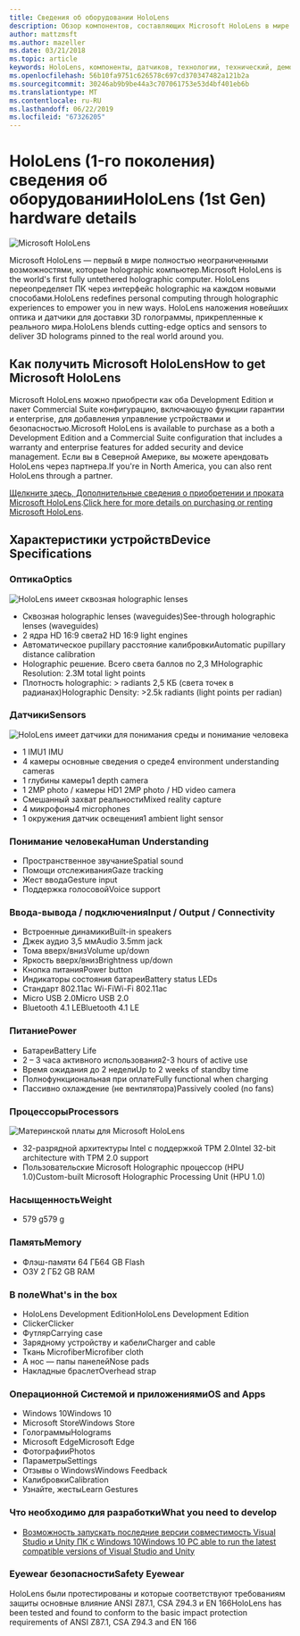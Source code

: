 ```yaml
---
title: Сведения об оборудовании HoloLens
description: Обзор компонентов, составляющих Microsoft HoloLens в мире первый полностью неограниченными возможностями, которые holographic компьютер под управлением Windows.
author: mattzmsft
ms.author: mazeller
ms.date: 03/21/2018
ms.topic: article
keywords: HoloLens, компоненты, датчиков, технологии, технический, демонтаж, уничтожения,
ms.openlocfilehash: 56b10fa9751c626578c697cd370347482a121b2a
ms.sourcegitcommit: 30246ab9b9be44a3c707061753e53d4bf401eb6b
ms.translationtype: MT
ms.contentlocale: ru-RU
ms.lasthandoff: 06/22/2019
ms.locfileid: "67326205"
---
```

# <a name="hololens-1st-gen-hardware-details"></a><span data-ttu-id="f258f-104">HoloLens (1-го поколения) сведения об оборудовании</span><span class="sxs-lookup"><span data-stu-id="f258f-104">HoloLens (1st Gen) hardware details</span></span>

![Microsoft HoloLens](images/see-through-400px.jpg)

<span data-ttu-id="f258f-106">Microsoft HoloLens — первый в мире полностью неограниченными возможностями, которые holographic компьютер.</span><span class="sxs-lookup"><span data-stu-id="f258f-106">Microsoft HoloLens is the world's first fully untethered holographic computer.</span></span> <span data-ttu-id="f258f-107">HoloLens переопределяет ПК через интерфейс holographic на каждом новыми способами.</span><span class="sxs-lookup"><span data-stu-id="f258f-107">HoloLens redefines personal computing through holographic experiences to empower you in new ways.</span></span> <span data-ttu-id="f258f-108">HoloLens наложения новейших оптика и датчики для доставки 3D голограммы, прикрепленные к реального мира.</span><span class="sxs-lookup"><span data-stu-id="f258f-108">HoloLens blends cutting-edge optics and sensors to deliver 3D holograms pinned to the real world around you.</span></span>

## <a name="how-to-get-microsoft-hololens"></a><span data-ttu-id="f258f-109">Как получить Microsoft HoloLens</span><span class="sxs-lookup"><span data-stu-id="f258f-109">How to get Microsoft HoloLens</span></span>

<span data-ttu-id="f258f-110">Microsoft HoloLens можно приобрести как оба Development Edition и пакет Commercial Suite конфигурацию, включающую функции гарантии и enterprise, для добавления управление устройствами и безопасностью.</span><span class="sxs-lookup"><span data-stu-id="f258f-110">Microsoft HoloLens is available to purchase as a both a Development Edition and a Commercial Suite configuration that includes a warranty and enterprise features for added security and device management.</span></span> <span data-ttu-id="f258f-111">Если вы в Северной Америке, вы можете арендовать HoloLens через партнера.</span><span class="sxs-lookup"><span data-stu-id="f258f-111">If you're in North America, you can also rent HoloLens through a partner.</span></span>

<span data-ttu-id="f258f-112">[Щелкните здесь, Дополнительные сведения о приобретении и проката Microsoft HoloLens](https://www.microsoft.com/hololens/buy).</span><span class="sxs-lookup"><span data-stu-id="f258f-112">[Click here for more details on purchasing or renting Microsoft HoloLens](https://www.microsoft.com/hololens/buy).</span></span>

## <a name="device-specifications"></a><span data-ttu-id="f258f-113">Характеристики устройств</span><span class="sxs-lookup"><span data-stu-id="f258f-113">Device Specifications</span></span>

### <a name="optics"></a><span data-ttu-id="f258f-114">Оптика</span><span class="sxs-lookup"><span data-stu-id="f258f-114">Optics</span></span>

![HoloLens имеет сквозная holographic lenses](images/displays-400px.jpg)
* <span data-ttu-id="f258f-116">Сквозная holographic lenses (waveguides)</span><span class="sxs-lookup"><span data-stu-id="f258f-116">See-through holographic lenses (waveguides)</span></span>
* <span data-ttu-id="f258f-117">2 ядра HD 16:9 света</span><span class="sxs-lookup"><span data-stu-id="f258f-117">2 HD 16:9 light engines</span></span>
* <span data-ttu-id="f258f-118">Автоматическое pupillary расстояние калибровки</span><span class="sxs-lookup"><span data-stu-id="f258f-118">Automatic pupillary distance calibration</span></span>
* <span data-ttu-id="f258f-119">Holographic решение. Всего света баллов по 2,3 M</span><span class="sxs-lookup"><span data-stu-id="f258f-119">Holographic Resolution: 2.3M total light points</span></span>
* <span data-ttu-id="f258f-120">Плотность holographic: > radiants 2,5 КБ (света точек в радианах)</span><span class="sxs-lookup"><span data-stu-id="f258f-120">Holographic Density: >2.5k radiants (light points per radian)</span></span>

### <a name="sensors"></a><span data-ttu-id="f258f-121">Датчики</span><span class="sxs-lookup"><span data-stu-id="f258f-121">Sensors</span></span>

![HoloLens имеет датчики для понимания среды и понимание человека](images/sensor-bar-400px.jpg)
* <span data-ttu-id="f258f-123">1 IMU</span><span class="sxs-lookup"><span data-stu-id="f258f-123">1 IMU</span></span>
* <span data-ttu-id="f258f-124">4 камеры основные сведения о среде</span><span class="sxs-lookup"><span data-stu-id="f258f-124">4 environment understanding cameras</span></span>
* <span data-ttu-id="f258f-125">1 глубины камеры</span><span class="sxs-lookup"><span data-stu-id="f258f-125">1 depth camera</span></span>
* <span data-ttu-id="f258f-126">1 2MP photo / камеры HD</span><span class="sxs-lookup"><span data-stu-id="f258f-126">1 2MP photo / HD video camera</span></span>
* <span data-ttu-id="f258f-127">Смешанный захват реальности</span><span class="sxs-lookup"><span data-stu-id="f258f-127">Mixed reality capture</span></span>
* <span data-ttu-id="f258f-128">4 микрофоны</span><span class="sxs-lookup"><span data-stu-id="f258f-128">4 microphones</span></span>
* <span data-ttu-id="f258f-129">1 окружения датчик освещения</span><span class="sxs-lookup"><span data-stu-id="f258f-129">1 ambient light sensor</span></span>

### <a name="human-understanding"></a><span data-ttu-id="f258f-130">Понимание человека</span><span class="sxs-lookup"><span data-stu-id="f258f-130">Human Understanding</span></span>
* <span data-ttu-id="f258f-131">Пространственное звучание</span><span class="sxs-lookup"><span data-stu-id="f258f-131">Spatial sound</span></span>
* <span data-ttu-id="f258f-132">Помощи отслеживания</span><span class="sxs-lookup"><span data-stu-id="f258f-132">Gaze tracking</span></span>
* <span data-ttu-id="f258f-133">Жест ввода</span><span class="sxs-lookup"><span data-stu-id="f258f-133">Gesture input</span></span>
* <span data-ttu-id="f258f-134">Поддержка голосовой</span><span class="sxs-lookup"><span data-stu-id="f258f-134">Voice support</span></span>

### <a name="input--output--connectivity"></a><span data-ttu-id="f258f-135">Ввода-вывода / подключения</span><span class="sxs-lookup"><span data-stu-id="f258f-135">Input / Output / Connectivity</span></span>
* <span data-ttu-id="f258f-136">Встроенные динамики</span><span class="sxs-lookup"><span data-stu-id="f258f-136">Built-in speakers</span></span>
* <span data-ttu-id="f258f-137">Джек аудио 3,5 мм</span><span class="sxs-lookup"><span data-stu-id="f258f-137">Audio 3.5mm jack</span></span>
* <span data-ttu-id="f258f-138">Тома вверх/вниз</span><span class="sxs-lookup"><span data-stu-id="f258f-138">Volume up/down</span></span>
* <span data-ttu-id="f258f-139">Яркость вверх/вниз</span><span class="sxs-lookup"><span data-stu-id="f258f-139">Brightness up/down</span></span>
* <span data-ttu-id="f258f-140">Кнопка питания</span><span class="sxs-lookup"><span data-stu-id="f258f-140">Power button</span></span>
* <span data-ttu-id="f258f-141">Индикаторы состояния батареи</span><span class="sxs-lookup"><span data-stu-id="f258f-141">Battery status LEDs</span></span>
* <span data-ttu-id="f258f-142">Стандарт 802.11ac Wi-Fi</span><span class="sxs-lookup"><span data-stu-id="f258f-142">Wi-Fi 802.11ac</span></span>
* <span data-ttu-id="f258f-143">Micro USB 2.0</span><span class="sxs-lookup"><span data-stu-id="f258f-143">Micro USB 2.0</span></span>
* <span data-ttu-id="f258f-144">Bluetooth 4.1 LE</span><span class="sxs-lookup"><span data-stu-id="f258f-144">Bluetooth 4.1 LE</span></span>

### <a name="power"></a><span data-ttu-id="f258f-145">Питание</span><span class="sxs-lookup"><span data-stu-id="f258f-145">Power</span></span>
* <span data-ttu-id="f258f-146">Батареи</span><span class="sxs-lookup"><span data-stu-id="f258f-146">Battery Life</span></span>
* <span data-ttu-id="f258f-147">2 – 3 часа активного использования</span><span class="sxs-lookup"><span data-stu-id="f258f-147">2-3 hours of active use</span></span>
* <span data-ttu-id="f258f-148">Время ожидания до 2 недели</span><span class="sxs-lookup"><span data-stu-id="f258f-148">Up to 2 weeks of standby time</span></span>
* <span data-ttu-id="f258f-149">Полнофункциональная при оплате</span><span class="sxs-lookup"><span data-stu-id="f258f-149">Fully functional when charging</span></span>
* <span data-ttu-id="f258f-150">Пассивно охлаждение (не вентилятора)</span><span class="sxs-lookup"><span data-stu-id="f258f-150">Passively cooled (no fans)</span></span>

### <a name="processors"></a><span data-ttu-id="f258f-151">Процессоры</span><span class="sxs-lookup"><span data-stu-id="f258f-151">Processors</span></span>

![Материнской платы для Microsoft HoloLens](images/motherboard-400px.jpg)
* <span data-ttu-id="f258f-153">32-разрядной архитектуры Intel с поддержкой TPM 2.0</span><span class="sxs-lookup"><span data-stu-id="f258f-153">Intel 32-bit architecture with TPM 2.0 support</span></span>
* <span data-ttu-id="f258f-154">Пользовательские Microsoft Holographic процессор (HPU 1.0)</span><span class="sxs-lookup"><span data-stu-id="f258f-154">Custom-built Microsoft Holographic Processing Unit (HPU 1.0)</span></span>

### <a name="weight"></a><span data-ttu-id="f258f-155">Насыщенность</span><span class="sxs-lookup"><span data-stu-id="f258f-155">Weight</span></span>
* <span data-ttu-id="f258f-156">579 g</span><span class="sxs-lookup"><span data-stu-id="f258f-156">579 g</span></span>

### <a name="memory"></a><span data-ttu-id="f258f-157">Память</span><span class="sxs-lookup"><span data-stu-id="f258f-157">Memory</span></span>
* <span data-ttu-id="f258f-158">Флэш-памяти 64 ГБ</span><span class="sxs-lookup"><span data-stu-id="f258f-158">64 GB Flash</span></span>
* <span data-ttu-id="f258f-159">ОЗУ 2 ГБ</span><span class="sxs-lookup"><span data-stu-id="f258f-159">2 GB RAM</span></span>

### <a name="whats-in-the-box"></a><span data-ttu-id="f258f-160">В поле</span><span class="sxs-lookup"><span data-stu-id="f258f-160">What's in the box</span></span>
* <span data-ttu-id="f258f-161">HoloLens Development Edition</span><span class="sxs-lookup"><span data-stu-id="f258f-161">HoloLens Development Edition</span></span>
* <span data-ttu-id="f258f-162">Clicker</span><span class="sxs-lookup"><span data-stu-id="f258f-162">Clicker</span></span>
* <span data-ttu-id="f258f-163">Футляр</span><span class="sxs-lookup"><span data-stu-id="f258f-163">Carrying case</span></span>
* <span data-ttu-id="f258f-164">Зарядному устройству и кабели</span><span class="sxs-lookup"><span data-stu-id="f258f-164">Charger and cable</span></span>
* <span data-ttu-id="f258f-165">Ткань Microfiber</span><span class="sxs-lookup"><span data-stu-id="f258f-165">Microfiber cloth</span></span>
* <span data-ttu-id="f258f-166">А нос — папы панелей</span><span class="sxs-lookup"><span data-stu-id="f258f-166">Nose pads</span></span>
* <span data-ttu-id="f258f-167">Накладные браслет</span><span class="sxs-lookup"><span data-stu-id="f258f-167">Overhead strap</span></span>

### <a name="os-and-apps"></a><span data-ttu-id="f258f-168">Операционной Системой и приложениями</span><span class="sxs-lookup"><span data-stu-id="f258f-168">OS and Apps</span></span>
* <span data-ttu-id="f258f-169">Windows 10</span><span class="sxs-lookup"><span data-stu-id="f258f-169">Windows 10</span></span>
* <span data-ttu-id="f258f-170">Microsoft Store</span><span class="sxs-lookup"><span data-stu-id="f258f-170">Windows Store</span></span>
* <span data-ttu-id="f258f-171">Голограммы</span><span class="sxs-lookup"><span data-stu-id="f258f-171">Holograms</span></span>
* <span data-ttu-id="f258f-172">Microsoft Edge</span><span class="sxs-lookup"><span data-stu-id="f258f-172">Microsoft Edge</span></span>
* <span data-ttu-id="f258f-173">Фотографии</span><span class="sxs-lookup"><span data-stu-id="f258f-173">Photos</span></span>
* <span data-ttu-id="f258f-174">Параметры</span><span class="sxs-lookup"><span data-stu-id="f258f-174">Settings</span></span>
* <span data-ttu-id="f258f-175">Отзывы о Windows</span><span class="sxs-lookup"><span data-stu-id="f258f-175">Windows Feedback</span></span>
* <span data-ttu-id="f258f-176">Калибровки</span><span class="sxs-lookup"><span data-stu-id="f258f-176">Calibration</span></span>
* <span data-ttu-id="f258f-177">Узнайте, жесты</span><span class="sxs-lookup"><span data-stu-id="f258f-177">Learn Gestures</span></span>

### <a name="what-you-need-to-develop"></a><span data-ttu-id="f258f-178">Что необходимо для разработки</span><span class="sxs-lookup"><span data-stu-id="f258f-178">What you need to develop</span></span>
* [<span data-ttu-id="f258f-179">Возможность запускать последние версии совместимость Visual Studio и Unity ПК с Windows 10</span><span class="sxs-lookup"><span data-stu-id="f258f-179">Windows 10 PC able to run the latest compatible versions of Visual Studio and Unity</span></span>](install-the-tools.md)

### <a name="safety-eyewear"></a><span data-ttu-id="f258f-180">Eyewear безопасности</span><span class="sxs-lookup"><span data-stu-id="f258f-180">Safety Eyewear</span></span>

<span data-ttu-id="f258f-181">HoloLens были протестированы и которые соответствуют требованиям защиты основные влияние ANSI Z87.1, CSA Z94.3 и EN 166</span><span class="sxs-lookup"><span data-stu-id="f258f-181">HoloLens has been tested and found to conform to the basic impact protection requirements of ANSI Z87.1, CSA Z94.3 and EN 166</span></span>
